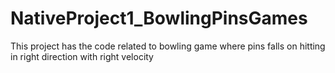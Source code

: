 # NativeProject1_BowlingPinsGames
This project has the code related to bowling game where pins falls on hitting in right direction with right velocity

